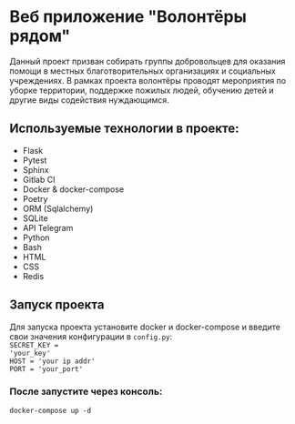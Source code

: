 # Веб приложение "Волонтёры рядом"

<p > Данный проект призван собирать группы добровольцев для 
оказания помощи в местных благотворительных 
организациях и социальных учреждениях. В рамках 
проекта волонтёры проводят мероприятия по уборке
территории, поддержке пожилых людей, обучению 
детей и другие виды содействия нуждающимся.</p>



## Используемые технологии в проекте:
* Flask
* Pytest
* Sphinx
* Gitlab CI
* Docker & docker-compose
* Poetry
* ORM (Sqlalchemy)
* SQLite
* API Telegram
* Python
* Bash
* HTML
* CSS
* Redis


## Запуск проекта

Для запуска проекта установите docker и docker-compose и введите свои значения конфигурации в <code>config.py</code>:<br/>
<code>SECRET_KEY = 'your_key'</code><br/>
<code>HOST = 'your ip addr'</code><br/>
<code>PORT = 'your_port'</code><br/>
<h3>После запустите через консоль:</h3>
<code>docker-compose up -d</code><br/>
